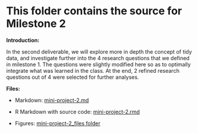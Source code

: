 This folder contains the source for Milestone 2
================================

**Introduction:**

In the second deliverable, we will explore more in depth the concept of tidy data, and investigate further into the 4 research questions that we defined in milestone 1. The questions were slightly modified here so as to optimally integrate what was learned in the class. At the end, 2 refined research questions out of 4 were selected for further analyses.

**Files:**

- Markdown: [mini-project-2.md](https://github.com/stat545ubc-2021/mini-data-analysis-evechen/blob/main/Milestone%202/mini-project-2.md)

- R Markdown with source code: [mini-project-2.rmd](https://github.com/stat545ubc-2021/mini-data-analysis-evechen/blob/main/Milestone%202/mini-project-2.rmd)

- Figures: [mini-project-2_files folder](https://github.com/stat545ubc-2021/mini-data-analysis-evechen/tree/main/Milestone%202/mini-project-2_files/figure-gfm)
